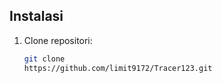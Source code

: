 
## Instalasi
1. Clone repositori:
   ```bash
   git clone
   https://github.com/limit9172/Tracer123.git












